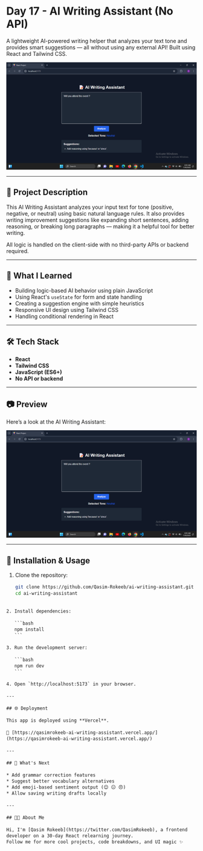 
# Day 17 - AI Writing Assistant (No API)

A lightweight AI-powered writing helper that analyzes your text tone and provides smart suggestions — all without using any external API! Built using React and Tailwind CSS.

![App Preview](https://raw.githubusercontent.com/Qasim-Rokeeb/ai-writing-assistant/main/screenshot.png)

---

## 📘 Project Description

This AI Writing Assistant analyzes your input text for tone (positive, negative, or neutral) using basic natural language rules. It also provides writing improvement suggestions like expanding short sentences, adding reasoning, or breaking long paragraphs — making it a helpful tool for better writing.

All logic is handled on the client-side with no third-party APIs or backend required.

---

## 🚀 What I Learned

- Building logic-based AI behavior using plain JavaScript
- Using React's `useState` for form and state handling
- Creating a suggestion engine with simple heuristics
- Responsive UI design using Tailwind CSS
- Handling conditional rendering in React

---

## 🛠 Tech Stack

- **React**
- **Tailwind CSS**
- **JavaScript (ES6+)**
- **No API or backend**

---

## 📷 Preview

Here’s a look at the AI Writing Assistant:

![App Preview](https://raw.githubusercontent.com/Qasim-Rokeeb/ai-writing-assistant/main/screenshot.png)

---

## 🔧 Installation & Usage

1. Clone the repository:

   ```bash
   git clone https://github.com/Qasim-Rokeeb/ai-writing-assistant.git
   cd ai-writing-assistant
````

2. Install dependencies:

   ```bash
   npm install
   ```

3. Run the development server:

   ```bash
   npm run dev
   ```

4. Open `http://localhost:5173` in your browser.

---

## 🌐 Deployment

This app is deployed using **Vercel**.

🔗 [https://qasimrokeeb-ai-writing-assistant.vercel.app/](https://qasimrokeeb-ai-writing-assistant.vercel.app/)

---

## 🧠 What's Next

* Add grammar correction features
* Suggest better vocabulary alternatives
* Add emoji-based sentiment output (😊 😐 😠)
* Allow saving writing drafts locally

---

## 🙋🏽 About Me

Hi, I'm [Qasim Rokeeb](https://twitter.com/QasimRokeeb), a frontend developer on a 30-day React relearning journey.
Follow me for more cool projects, code breakdowns, and UI magic ✨

